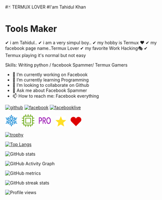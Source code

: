 #🃏 TERMUX LOVER
#I'am Tahidul Khan
# Tools Maker
✔ i am Tahidul..
✔ i am a very simpul boy..
✔ my hobby is Termux ♥
✔ my facebook page name..Termux Lover
✔ my favorite Work Hacking🎭 
✔ Termux playing it's normal  but not easy


Skills: Writing python / facebook Spammer/ Termux Gamers 

- 🔭 I’m currently working on Facebook 
- 🌱 I’m currently learning Programming  
- 👯 I’m looking to collaborate on Github  
- 💬 Ask me about Facebook Spammer 
- 📫 How to reach me: Facebook everything  


[<img src='https://cdn.jsdelivr.net/npm/simple-icons@3.0.1/icons/github.svg' alt='github' height='40'>](https://github.com/TAHIDUL-123)  [<img src='https://cdn.jsdelivr.net/npm/simple-icons@3.0.1/icons/facebook.svg' alt='facebook' height='40'>](https://www.facebook.com/Termuxlover111)  [<img src='https://cdn.jsdelivr.net/npm/simple-icons@3.0.1/icons/facebooklive.svg' alt='facebooklive' height='40'>](TOR.BAP.TAHIDUL)  

<a href='https://archiveprogram.github.com/'><img src='https://raw.githubusercontent.com/acervenky/animated-github-badges/master/assets/acbadge.gif' width='40' height='40'></a> <a href='https://docs.github.com/en/developers'><img src='https://raw.githubusercontent.com/acervenky/animated-github-badges/master/assets/devbadge.gif' width='40' height='40'></a> <a href='https://github.com/pricing'><img src='https://raw.githubusercontent.com/acervenky/animated-github-badges/master/assets/pro.gif' width='40' height='40'></a> <a href='https://stars.github.com/'><img src='https://raw.githubusercontent.com/acervenky/animated-github-badges/master/assets/starbadge.gif' width='35' height='35'></a> <a href='https://docs.github.com/en/github/supporting-the-open-source-community-with-github-sponsors'><img src='https://raw.githubusercontent.com/acervenky/animated-github-badges/master/assets/sponsorbadge.gif' width='35' height='35'></a> 

[![trophy](https://github-profile-trophy.vercel.app/?username=TAHIDUL-123)](https://github.com/ryo-ma/github-profile-trophy)

[![Top Langs](https://github-readme-stats.vercel.app/api/top-langs/?username=TAHIDUL-123)](https://github.com/anuraghazra/github-readme-stats)

![GitHub stats](https://github-readme-stats.vercel.app/api?username=TAHIDUL-123&show_icons=true&count_private=true)  

![GitHub Activity Graph](https://activity-graph.herokuapp.com/graph?username=TAHIDUL-123)  

![GitHub metrics](https://metrics.lecoq.io/TAHIDUL-123)  

![GitHub streak stats](https://github-readme-streak-stats.herokuapp.com/?user=TAHIDUL-123)  

![Profile views](https://gpvc.arturio.dev/TAHIDUL-123)  
